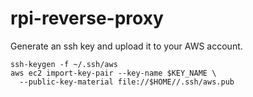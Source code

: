 # rpi-reverse-proxy

Generate an ssh key and upload it to your AWS account.
```
ssh-keygen -f ~/.ssh/aws
aws ec2 import-key-pair --key-name $KEY_NAME \
  --public-key-material file://$HOME//.ssh/aws.pub
```